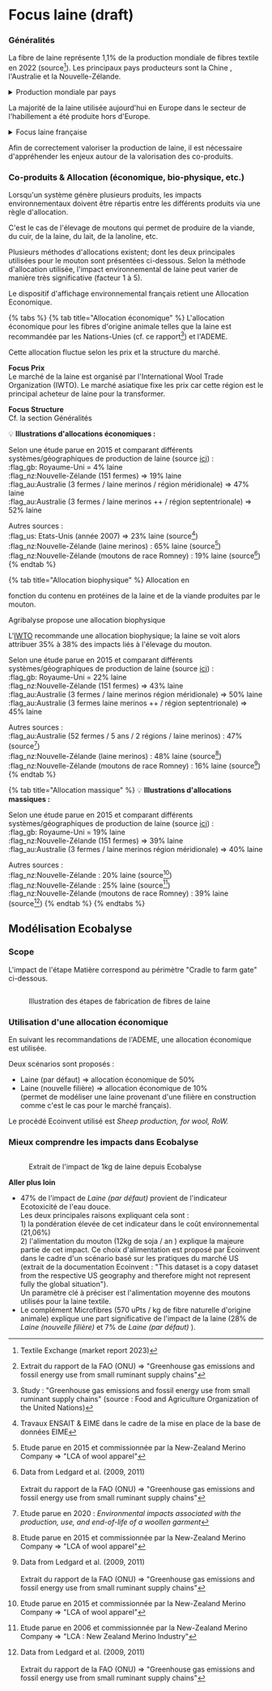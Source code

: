 # Focus laine (draft)

### Généralités

La fibre de laine représente 1,1% de la production mondiale de fibres textile en 2022 (source[^1]). Les principaux pays producteurs sont la Chine , l'Australie et la Nouvelle-Zélande.

<details>

<summary>Production mondiale par pays</summary>

![](<../../../.gitbook/assets/image (1) (1).png>)

**Vision détaillée (par type d'élevage et de débouchés) en 2011  (**[**source**](#user-content-fn-2)[^2]**)**

![](<../../../.gitbook/assets/image (87).png>)

</details>

La majorité de la laine utilisée aujourd'hui en Europe dans le secteur de l'habillement a été produite hors d'Europe.&#x20;

<details>

<summary>Focus laine française </summary>

La production française de moutons est majoritairement destinée à la production de viande et de lait. Ainsi, la production de laine n'est pas valorisée (1 kg de laine se vend quelques dizaines de centimes ne couvrant pas les frais de tonte autour de 1,5€ par mouton).&#x20;

Cet état de fait fait notamment suite à la désindustrialisation du secteur depuis les années 80 (à l'époque une filière existait dans le Tarn et le Nord principalement).  Les éleveurs se sont alors progressivement tournés depuis vers des races produisant principalement de la viande ou du lait.&#x20;

Cependant, différentes initiatives récentes participent à remonter une filière lainière destinée aux textiles d'habillement (cf. par exemple [LainesPaysannes](https://laines-paysannes.fr/) et [Collectif Tricolore](https://www.collectiftricolor.org/)).&#x20;

</details>

Afin de correctement valoriser la production de laine, il est nécessaire d'appréhender les enjeux autour de la valorisation des co-produits.

### Co-produits & Allocation (économique, bio-physique, etc.)

Lorsqu'un système génère plusieurs produits, les impacts environnementaux doivent être répartis entre les différents produits via une règle d'allocation.&#x20;

C'est le cas de l'élevage de moutons qui permet de produire de la viande, du cuir, de la laine, du lait, de la lanoline, etc.&#x20;

Plusieurs méthodes d'allocations existent; dont les deux principales utilisées pour le mouton sont présentées ci-dessous.  Selon la méthode d'allocation utilisée, l'impact environnemental de laine peut varier de manière très significative (facteur 1 à 5).

Le dispositif d'affichage environnemental français retient une Allocation Economique.

{% tabs %}
{% tab title="Allocation économique" %}
L'allocation économique pour les fibres d'origine animale telles que la laine est recommandée par les Nations-Unies (cf. ce rapport[^3]) et l'ADEME.

Cette allocation fluctue selon les prix et la structure du marché.&#x20;

**Focus Prix** \
Le marché de la laine est organisé par l'International Wool Trade Organization (IWTO). Le marché asiatique fixe les prix car cette région est le principal acheteur de laine pour la transformer.&#x20;

**Focus Structure**\
Cf. la section Généralités

:bulb: **Illustrations d'allocations économiques :**&#x20;

Selon une étude parue en 2015 et comparant différents systèmes/géographiques de production de laine (source [ici](https://link.springer.com/article/10.1007/s11367-015-0849-z)) : \
:flag\_gb: Royaume-Uni = 4% laine\
:flag\_nz:Nouvelle-Zélande (151 fermes) => 19% laine\
:flag\_au:Australie (3 fermes / laine merinos / région méridionale) => 47% laine\
:flag\_au:Australie (3 fermes / laine merinos ++ / région septentrionale) => 52% laine

Autres sources : \
:flag\_us: Etats-Unis (année 2007) => 23% laine (source[^4]) \
:flag\_nz:Nouvelle-Zélande (laine merinos) : 65% laine (source[^5])\
:flag\_nz:Nouvelle-Zélande (moutons de race Romney) : 19% laine (source[^6])
{% endtab %}

{% tab title="Allocation biophysique" %}
Allocation en&#x20;

fonction du contenu en protéines de la laine et de la viande produites par le mouton.&#x20;

Agribalyse propose une allocation biophysique&#x20;

L'[IWTO](https://iwto.org/) recommande une allocation biophysique; la laine se voit alors attribuer 35% à 38% des impacts liés à l'élevage du mouton.&#x20;

Selon une étude parue en 2015 et comparant différents systèmes/géographiques de production de laine (source [ici](https://link.springer.com/article/10.1007/s11367-015-0849-z)) : \
:flag\_gb: Royaume-Uni = 22% laine\
:flag\_nz:Nouvelle-Zélande (151 fermes) => 43% laine\
:flag\_au:Australie (3 fermes / laine merinos région méridionale) => 50% laine\
:flag\_au:Australie (3 fermes laine merinos ++ / région septentrionale) => 45% laine

Autres sources : \
:flag\_au:Australie (52 fermes / 5 ans / 2 régions / laine merinos) : 47% (source[^7]) \
:flag\_nz:Nouvelle-Zélande (laine merinos) : 48% laine (source[^8])\
:flag\_nz:Nouvelle-Zélande (moutons de race Romney) : 16% laine (source[^9])
{% endtab %}

{% tab title="Allocation massique" %}
:bulb: **Illustrations d'allocations massiques :**&#x20;

Selon une étude parue en 2015 et comparant différents systèmes/géographiques de production de laine (source [i](https://link.springer.com/article/10.1007/s11367-015-0849-z)[ci](https://link.springer.com/article/10.1007/s11367-015-0849-z)) : \
:flag\_gb: Royaume-Uni = 19% laine \
:flag\_nz:Nouvelle-Zélande (151 fermes) => 39% laine\
:flag\_au:Australie (3 fermes / laine merinos région méridionale) => 40% laine &#x20;

Autres sources : \
:flag\_nz:Nouvelle-Zélande : 20% laine (source[^10])\
:flag\_nz:Nouvelle-Zélande : 25% laine (source[^11])\
:flag\_nz:Nouvelle-Zélande (moutons de race Romney) : 39% laine (source[^12])
{% endtab %}
{% endtabs %}



## Modélisation Ecobalyse

### Scope&#x20;

L'impact de l'étape Matière correspond au périmètre "Cradle to farm gate" ci-dessous. &#x20;

<figure><img src="../../../.gitbook/assets/image (86).png" alt=""><figcaption><p>Illustration des étapes de fabrication de fibres de laine</p></figcaption></figure>

### Utilisation d'une allocation économique

En suivant les recommandations de l'ADEME, une allocation économique est utilisée.

Deux scénarios sont proposés :&#x20;

* Laine (par défaut) => allocation économique de 50% &#x20;
* Laine (nouvelle filière) => allocation économique de 10% \
  (permet de modéliser une laine provenant d'une filière en construction comme c'est le cas pour le marché français).&#x20;

Le procédé Ecoinvent utilisé est _Sheep production, for wool, RoW._&#x20;

### Mieux comprendre les impacts dans Ecobalyse

<figure><img src="../../../.gitbook/assets/image (2).png" alt=""><figcaption><p>Extrait de l'impact de 1kg de laine depuis Ecobalyse </p></figcaption></figure>

**Aller plus loin**

* 47% de l'impact de _Laine (par défaut)_ provient de l'indicateur Ecotoxicité de l'eau douce.\
  Les deux principales raisons expliquant cela sont : \
  1\) la pondération élevée de cet indicateur dans le coût environnemental (21,06%)\
  2\) l'alimentation du mouton (12kg de soja / an ) explique la majeure partie de cet impact. Ce choix d'alimentation est proposé par Ecoinvent dans le cadre d'un scénario basé sur les pratiques du marché US (extrait de la documentation Ecoinvent : "This dataset is a copy dataset from the respective US geography and therefore might not represent fully the global situation"). \
  Un paramètre clé à préciser est l'alimentation moyenne des moutons utilisés pour la laine textile.
* Le complément Microfibres (570 uPts / kg de fibre naturelle d'origine animale) explique une part significative de l'impact de la laine (28% de _Laine (nouvelle filière)_ et 7% de _Laine (par défaut)_ ).&#x20;

[^1]: Textile Exchange (market report 2023)

[^2]: Extrait du rapport de la FAO (ONU) => "Greenhouse gas emissions and fossil energy use from small ruminant supply chains"

[^3]: Study : "Greenhouse gas emissions and fossil energy use from small ruminant supply chains" (source : Food and Agriculture Organization of the United Nations)

[^4]: Travaux ENSAIT & EIME dans le cadre de la mise en place de la base de données EIME

[^5]: Etude parue en 2015 et commissionnée par la New-Zealand Merino Company => "LCA of wool apparel"

[^6]: Data from Ledgard et al. (2009, 2011)\
    \
    Extrait du rapport de la FAO (ONU) => "Greenhouse gas emissions and fossil energy use from small ruminant supply chains"

[^7]: Etude parue en 2020 : _Environmental impacts associated with the production, use, and end-of-life of a woollen garment_

[^8]: Etude parue en 2015 et commissionnée par la New-Zealand Merino Company => "LCA of wool apparel"

[^9]: Data from Ledgard et al. (2009, 2011)\
    \
    Extrait du rapport de la FAO (ONU) => "Greenhouse gas emissions and fossil energy use from small ruminant supply chains"

[^10]: Etude parue en 2015 et commissionnée par la New-Zealand Merino Company => "LCA of wool apparel"

[^11]: Etude parue en 2006 et commissionnée par la New-Zealand Merino Company => "LCA : New Zealand Merino Industry"

[^12]: Data from Ledgard et al. (2009, 2011)\
    \
    Extrait du rapport de la FAO (ONU) => "Greenhouse gas emissions and fossil energy use from small ruminant supply chains"
